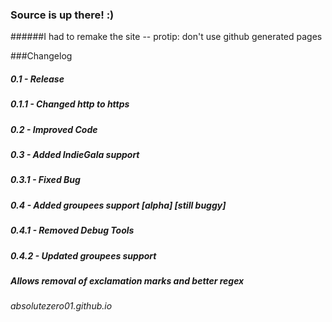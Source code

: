 ### Source is up there! :)

######I had to remake the site -- protip: don't use github generated pages

###Changelog
##### 0.1 - Release
##### 0.1.1 - Changed http to https
##### 0.2 - Improved Code
##### 0.3 - Added IndieGala support
##### 0.3.1 - Fixed Bug
##### 0.4 - Added groupees support [alpha] [still buggy]
##### 0.4.1 - Removed Debug Tools
##### 0.4.2 - Updated groupees support
#####         Allows removal of exclamation marks and better regex

###### absolutezero01.github.io
